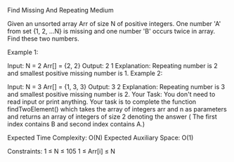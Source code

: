 Find Missing And Repeating 
Medium

Given an unsorted array Arr of size N of positive integers. One number 'A' from set {1, 2, …N} is missing and one number 'B' occurs twice in array. Find these two numbers.

Example 1:

Input:
N = 2
Arr[] = {2, 2}
Output: 2 1
Explanation: Repeating number is 2 and 
smallest positive missing number is 1.
Example 2:

Input:
N = 3
Arr[] = {1, 3, 3}
Output: 3 2
Explanation: Repeating number is 3 and 
smallest positive missing number is 2.
Your Task:
You don't need to read input or print anything. Your task is to complete the function findTwoElement() which takes the array of integers arr and n as parameters and returns an array of integers of size 2 denoting the answer ( The first index contains B and second index contains A.)

Expected Time Complexity: O(N)
Expected Auxiliary Space: O(1)

Constraints:
1 ≤ N ≤ 105
1 ≤ Arr[i] ≤ N
